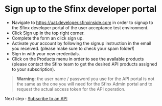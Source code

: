 # Sign up to the Sfinx developer portal

* Navigate to https://uat.developer.sfinxinside.com in order to signup to the Sfinx developer portal of the user acceptance test environment.
* Click Sign up in the top right corner.
* Complete the form an click sign up.
* Activate your account by following the signup instruction in the email you received. (please make sure to check your spam folder!)
* Sign in with your new credentials.
* Click on the Products menu in order to see the available products (please contact the Sfinx team to get the desired API products assigned to your subscription).

> **Warning**: the user name / password you use for the API portal is not the same as the one you will need for the Sfinx Admin portal and to request the actual access token for the API operation.

Next step : [Subscribe to an API](./developer-portal-subscribe-product.md)